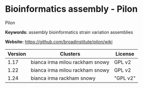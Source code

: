 # Bioinformatics assembly - Pilon

Pilon

**Keywords:** assembly bioinformatics strain variation assemblies

**Website:** <https://github.com/broadinstitute/pilon/wiki>

| Version | Clusters | License |
| ------- | -------- | ------- |
| 1.17 | bianca irma milou rackham snowy | GPL v2 |
| 1.22 | bianca irma milou rackham snowy | GPL v2 |
| 1.24 | bianca irma rackham snowy | "GPL v2" |
